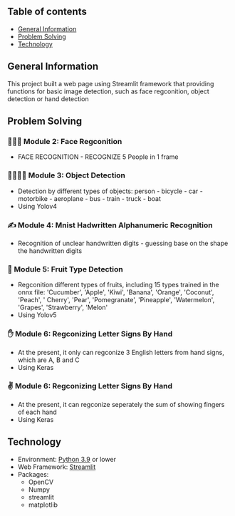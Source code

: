 ## Table of contents
* [General Information](#general-information)
* [Problem Solving](#problem-solving)
* [Technology](#technology)

## General Information
This project built a web page using Streamlit framework that providing functions for basic image detection, such as face regconition, object detection or hand detection

## Problem Solving
### 🧑‍🤝‍🧑 Module 2: Face Regconition
* FACE RECOGNITION - RECOGNIZE 5 People in 1 frame

### 👨‍👩‍👧‍👦 Module 3: Object Detection
* Detection by different types of objects: person - bicycle - car - motorbike - aeroplane - bus - train - truck - boat
* Using Yolov4

### ✍️ Module 4: Mnist Hadwritten Alphanumeric Recognition
* Recognition of unclear handwritten digits - guessing base on the shape the handwritten digits

### 🍉 Module 5: ️Fruit Type Detection
* Regconition different types of fruits, including 15 types trained in the onnx file: 'Cucumber', 'Apple', 'Kiwi', 'Banana', 'Orange', 'Coconut', 'Peach', ' Cherry', 'Pear', 'Pomegranate', 'Pineapple', 'Watermelon', 'Grapes', 'Strawberry', 'Melon'
* Using Yolov5

### ✋ Module 6: Regconizing Letter Signs By Hand
* At the present, it only can regconize 3 English letters from hand signs, which are A, B and C
* Using Keras

### ✌️ Module 6: Regconizing Letter Signs By Hand
* At the present, it can regconize seperately the sum of showing fingers of each hand
* Using Keras

## Technology
* Environment: [Python 3.9](https://www.python.org/downloads/release/python-3913/) or lower
* Web Framework: [Streamlit](https://streamlit.io/)
* Packages: 
    + OpenCV
    + Numpy
    + streamlit
    + matplotlib
